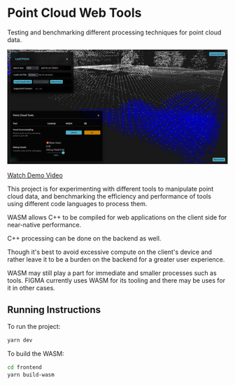 # Point Cloud Web Tools

Testing and benchmarking different processing techniques for point cloud data.

![Point Cloud Web Tools Preview](images/pointcloud-webtools-preview.png)

[Watch Demo Video](https://youtu.be/FixpiAs2Gso)

This project is for experimenting with different tools to manipulate point cloud data, and benchmarking the efficiency and performance of tools using different code languages to process them.

WASM allows C++ to be compiled for web applications on the client side for near-native performance.

C++ processing can be done on the backend as well.

Though it's best to avoid excessive compute on the client's device and rather leave it to be a burden on the backend for a greater user experience.

WASM may still play a part for immediate and smaller processes such as tools. FIGMA currently uses WASM for its tooling and there may be uses for it in other cases.

## Running Instructions

To run the project:
```bash
yarn dev
```

To build the WASM:
```bash
cd frontend
yarn build-wasm
```